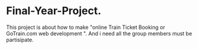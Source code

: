 # Final-Year-Project.
This project is about how to make "online Train Ticket Booking or GoTrain.com web development ". And i need all the group members must be partisipate.
